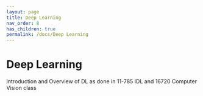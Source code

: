 ```yaml
---
layout: page
title: Deep Learning
nav_order: 8
has_children: true
permalink: /docs/Deep Learning
---
```


# Deep Learning

Introduction and Overview of DL as done in 11-785 IDL and 16720 Computer Vision class